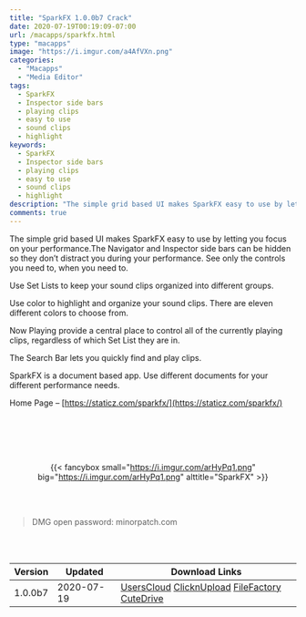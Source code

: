 ```yaml
---
title: "SparkFX 1.0.0b7 Crack"
date: 2020-07-19T00:19:09-07:00
url: /macapps/sparkfx.html
type: "macapps"
image: "https://i.imgur.com/a4AfVXn.png"
categories:
  - "Macapps"
  - "Media Editor"
tags:
  - SparkFX
  - Inspector side bars
  - playing clips
  - easy to use
  - sound clips
  - highlight
keywords:
  - SparkFX
  - Inspector side bars
  - playing clips
  - easy to use
  - sound clips
  - highlight
description: "The simple grid based UI makes SparkFX easy to use by letting you focus on your performance.The Navigator and Inspector side bars can be hidden so they don’t distract you during your performance"
comments: true
---
```


The simple grid based UI makes SparkFX easy to use by letting you focus on your performance.The Navigator and Inspector side bars can be hidden so they don’t distract you during your performance. See only the controls you need to, when you need to.

Use Set Lists to keep your sound clips organized into different groups.

Use color to highlight and organize your sound clips. There are eleven different colors to choose from.

Now Playing provide a central place to control all of the currently playing clips, regardless of which Set List they are in.

The Search Bar lets you quickly find and play clips.

SparkFX is a document based app. Use different documents for your different performance needs.

 

Home Page – [https://staticz.com/sparkfx/](https://staticz.com/sparkfx/)

<br/>
<br/>
<script async src="https://pagead2.googlesyndication.com/pagead/js/adsbygoogle.js"></script>
<ins class="adsbygoogle"
     style="display:block; text-align:center;"
     data-ad-layout="in-article"
     data-ad-format="fluid"
     data-ad-client="ca-pub-8746275014476192"
     data-ad-slot="5144997159"></ins>
<script>
     (adsbygoogle = window.adsbygoogle || []).push({});
</script>
<br/>
<br/>


<center>

{{< fancybox small="https://i.imgur.com/arHyPq1.png" big="https://i.imgur.com/arHyPq1.png" alttitle="SparkFX" >}}

</center>

<br/>
<br/>


> DMG open password: minorpatch.com

<br/>

<br/>
<div id="history_version" class="history_version">

| Version | Updated | Download Links |
| ---- | ---- | ---- |
| 1.0.0b7 | 2020-07-19 | [UsersCloud](https://ouo.io/AKmYTdd)   [ClicknUpload](https://ouo.io/Ya6x6G)   [FileFactory](https://ouo.io/qLoPNO)   [CuteDrive](https://ouo.io/i24saG) |

</div>
